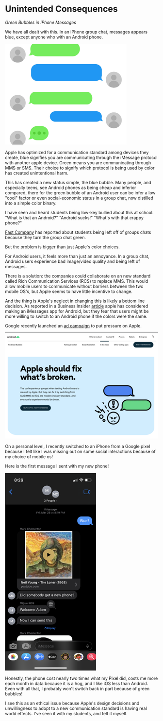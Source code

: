 # Unintended Consequences 
*Green Bubbles in iPhone Messages*

We have all dealt with this. In an iPhone group chat, messages appears blue, except anyone who with an Android phone.

<img alt="Blue vs Green" src="bluegreen.webp" width="400px"> 

Apple has optimized for a communication standard among devices they create, blue signifies you are communicating through the iMessage protocol with another apple device. Green means you are communicating through MMS or SMS. Their choice to signify which protocol is being used by color has created unintentional harm.

This has created a new status simple, the blue bubble. Many people, and especially teens, see Android phones as being cheap and inferior compared, there for the green bubble of an Android user can be infer a low "cool" factor or even social-economic status in a group chat, now distilled into a simple color binary.

I have seen and heard students being low-key bullied about this at school. "What is that an Android?" "Android sucks!" "What's with that crappy phone?" 

[Fast Company](https://www.fastcompany.com/90391587/why-we-dont-want-you-and-your-android-green-bubbles-in-our-imessage-chat) has reported about students being left off of groups chats because they turn the group chat green.

But the problem is bigger than just Apple's color choices.

For Android users, it feels more than just an annoyance. In a group chat, Android users experience bad image/video quality and being left of messages. 

There is a solution: the companies could collaborate on an new standard called Rich Communication Services (RCS) to replace MMS. This would allow mobile users to communicate without barriers between the two mobile OS's, but Apple seems to have little incentive to change.

And the thing is Apple's neglect in changing this is likely a bottom line decision. As reported in a Business Insider [article](https://www.businessinsider.com/apple-no-incentive-change-green-bubbles-android-blue-texts-iphones-2022-8) apple has considered making an iMessages app for Android, but they fear that users might be more willing to switch to an Android phone if the colors were the same.

Google recently launched an [ad campaign](https://www.android.com/get-the-message/#green-bubbles-outrage) to put pressure on Apple. 
 
<img alt="#getthemessage campaign to pressure Apple" src="pressure.png" width="600px"> 

On a personal level, I recently switched to an iPhone from a Google pixel because I felt like I was missing out on some social interactions because of my choice of mobile os!

Here is the first message I sent with my new phone!

<img alt="blue message" src="firstblue.png" width="300px">

Honestly, the phone cost nearly two times what my Pixel did, costs me more each month in data because it is a hog, and I like iOS less than Android. Even with all that, I probably won't switch back in part because of green bubbles!

I see this as an ethical issue because Apple's design decisions and unwillingness to adopt to a new communication standard is having real world effects. I've seen it with my students, and felt it myself.


 
